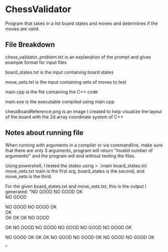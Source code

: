 # ChessValidator

Program that takes in a list board states and moves and determines if the moves are valid. 

## File Breakdown

chess_validator_problem.txt is an explanation of the prompt and gives example format for input files

board_states.txt is the input containing board states

move_sets.txt is the input containing sets of moves to test

main.cpp is the file containing the C++ code

main.exe is the executable compiled using main.cpp

chessBoardReference.png is an image I created to help visualize the layout of the board with the 2d array coordinate system of C++

## Notes about running file

When running with arguments in a compiler or via commandline, make sure that there are only 3 arguments, program will return "Invalid number of arguments!" and the program will end without testing the files.

Using powershell, I tested the states using > .\main board_states.txt move_sets.txt
main is the first arg, board_states is the second, and move_sets is the third.

For the given board_states.txt and move_sets.txt, this is the output I generated:
"NO GOOD
NO GOOD
OK     
NO GOOD
       
NO GOOD
NO GOOD
OK     
OK     
OK
OK
OK
NO GOOD

OK
NO GOOD
NO GOOD
NO GOOD
NO GOOD
NO GOOD
OK

NO GOOD
OK
OK
OK
NO GOOD
NO GOOD
OK
NO GOOD
NO GOOD
OK

"